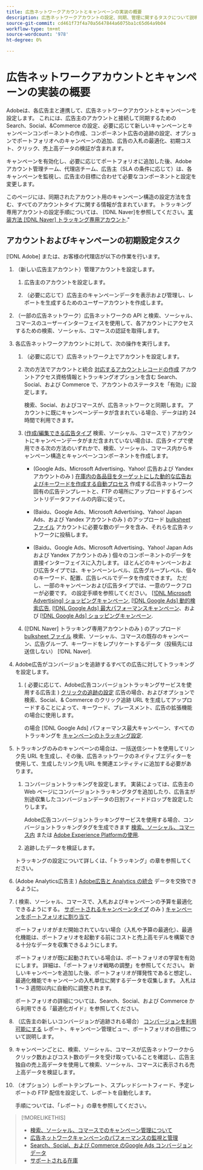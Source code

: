 ```yaml
---
title: 広告ネットワークアカウントとキャンペーンの実装の概要
description: 広告ネットワークアカウントの設定、同期、管理に関するタスクについて説明します。
source-git-commit: cd461f73f4a70a5647844a6075ba1c65d64a9b04
workflow-type: tm+mt
source-wordcount: '978'
ht-degree: 0%

---
```


# 広告ネットワークアカウントとキャンペーンの実装の概要

Adobeは、各広告主と連携して、広告ネットワークアカウントとキャンペーンを設定します。 これには、広告主のアカウントと接続して同期するための Search、Social、&amp;Commerce の設定、必要に応じて新しいキャンペーンとキャンペーンコンポーネントの作成、コンポーネント広告の追跡の設定、オプションでポートフォリオへのキャンペーンの追加、広告の入札の最適化、初期コスト、クリック、売上高データの検証が含まれます。

キャンペーンを有効化し、必要に応じてポートフォリオに追加した後、Adobeアカウント管理チーム、代理店チーム、広告主（SLA の条件に応じて）は、各キャンペーンを監視し、広告主の目標に合わせて必要なコンポーネントと設定を変更します。

このページには、同期されたアカウント用のキャンペーン構造の設定方法を含む、すべてのアカウントタイプに関する情報が含まれています。 トラッキング専用アカウントの設定手順については、 [!DNL Naver]を参照してください。[実装方法 [!DNL Naver] トラッキング専用アカウント](/help/search-social-commerce/campaign-management/naver-tracking-only-account-implement.md).&quot;

## アカウントおよびキャンペーンの初期設定タスク

[!DNL Adobe] または、お客様の代理店が以下の作業を行います。

1. （新しい広告主アカウント）管理アカウントを設定します。

   1. 広告主のアカウントを設定します。

   1. （必要に応じて）広告主のキャンペーンデータを表示および管理し、レポートを生成するためのユーザーアカウントを作成します。

1. （一部の広告ネットワーク）広告ネットワークの API と検索、ソーシャル、コマースのユーザーインターフェイスを使用して、各アカウントにアクセスするための検索、ソーシャル、コマースの認証を取得します。

1. 各広告ネットワークアカウントに対して、次の操作を実行します。

   1. （必要に応じて）広告ネットワーク上でアカウントを設定します。

   1. 次の方法でアカウントと統合 [対応するアカウントレコードの作成](/help/search-social-commerce/campaign-management/accounts/ad-network-account-manage.md#create-account) アカウントアクセス資格情報とトラッキングオプションを含む Search、Social、および Commerce で、アカウントのステータスを「有効」に設定します。

      検索、Social、およびコマースが、広告ネットワークと同期します。 アカウントに既にキャンペーンデータが含まれている場合、データは約 24 時間で利用できます。

   1. ([作成/編集できる広告タイプ](/help/search-social-commerce/introduction/supported-inventory.md) 検索、ソーシャル、コマースで ) アカウントにキャンペーンデータがまだ含まれていない場合は、広告タイプで使用できる次の方法のいずれかで、検索、ソーシャル、コマース内からキャンペーン構造とキャンペーンコンポーネントを作成します。

      * (Google Ads、Microsoft Advertising、Yahoo! 広告および Yandex アカウントのみ ) [在庫内の各品目をターゲットにした動的な広告およびキーワードを作成する自動プロセス](/help/search-social-commerce/campaign-management/inventory-feeds/inventory-feeds-about.md) 作成する広告ネットワーク固有の広告テンプレートと、FTP の場所にアップロードするインベントリデータファイルの内容に従って。

      * (Baidu、Google Ads、Microsoft Advertising、Yahoo! Japan Ads、および Yandex アカウントのみ ) のアップロード [bulksheet ファイル](/help/search-social-commerce/campaign-management/bulksheets/bulksheet-about.md) アカウントに必要な数のデータを含み、それらを広告ネットワークに投稿します。

      * (Baidu、Google Ads、Microsoft Advertising、Yahoo! Japan Ads および Yandex アカウントのみ ) 個々のコンポーネントのデータを直接インターフェイスに入力します。 ほとんどのキャンペーンおよび広告タイプでは、キャンペーンレベル、広告グループレベル、個々のキーワード、配置、広告レベルでデータを作成できます。
      ただし、一部のキャンペーンおよび広告タイプでは、一意のワークフローが必要です。 の設定手順を参照してください。 [[!DNL Microsoft Advertising] ショッピングキャンペーン](/help/search-social-commerce/campaign-management/special-campaign-types/microsoft-shopping-campaigns.md), [[!DNL Google Ads] 動的検索広告](/help/search-social-commerce/campaign-management/special-campaign-types/google-dynamic-search-ads.md), [[!DNL Google Ads] 最大パフォーマンスキャンペーン](/help/search-social-commerce/campaign-management/special-campaign-types/google-performance-max-campaigns.md)、および [[!DNL Google Ads] ショッピングキャンペーン](/help/search-social-commerce/campaign-management/special-campaign-types/google-shopping-campaigns.md).

   1. ([!DNL Naver] トラッキング専用アカウントのみ ) のアップロード [bulksheet ファイル](/help/search-social-commerce/campaign-management/bulksheets/bulksheet-about.md) 検索、ソーシャル、コマースの既存のキャンペーン、広告グループ、キーワードをレプリケートするデータ（投稿先には送信しない） [!DNL Naver].


1. Adobe広告がコンバージョンを追跡するすべての広告に対してトラッキングを設定します。

   1. ( 必要に応じて、Adobe広告コンバージョントラッキングサービスを使用する広告主 ) [クリックの追跡の設定](/help/search-social-commerce/tracking/click-tracking-ways-to-generate.md) 広告の場合、およびオプションで検索、Social、&amp; Commerce のクリック追跡 URL を生成してアップロードすることによって、キーワード、プレースメント、広告の拡張機能の場合に使用します。

      の場合 [!DNL Google Ads] パフォーマンス最大キャンペーン、すべてのトラッキングを [キャンペーンのトラッキング設定](/help/search-social-commerce/campaign-management/campaigns/campaign-settings-google.md).

1. トラッキングのみのキャンペーンの場合は、一括送信シートを使用してリンク先 URL を生成し、その後、広告ネットワークのネイティブエディターを使用して、生成したリンク先 URL を関連エンティティに追加する必要があります。

   1. コンバージョントラッキングを設定します。 実装によっては、広告主の Web ページにコンバージョントラッキングタグを追加したり、広告主が別途収集したコンバージョンデータの日別フィードドロップを設定したりします。

      Adobe広告コンバージョントラッキングサービスを使用する場合、コンバージョントラッキングタグを生成できます [検索、ソーシャル、コマース内](/help/search-social-commerce/tools/conversion-tag-generate.md) または [Adobe Experience Platformの使用](https://experienceleague.adobe.com/docs/experience-platform/destinations/catalog/advertising/adobe-advertising-cloud.html).

   1. 追跡したデータを検証します。

   トラッキングの設定について詳しくは、「トラッキング」の章を参照してください。

1. (Adobe Analytics広告主 ) [Adobe広告と Analytics の統合](https://experienceleague.adobe.com/docs/advertising/integrations/analytics/overview.html) データを交換できるように。

1. ( 検索、ソーシャル、コマースで、入札およびキャンペーンの予算を最適化できるようにする。 [サポートされるキャンペーンタイプ](/help/search-social-commerce/introduction/supported-inventory.md) のみ ) [キャンペーンをポートフォリオに割り当て](/help/search-social-commerce/campaign-management/campaign-assign-to-portfolio.md).

   ポートフォリオがまだ開始されていない場合（入札や予算の最適化）、最適化機能は、ポートフォリオを起動する前にコストと売上高モデルを構築できる十分なデータを収集できるようにします。

   ポートフォリオが既に起動されている場合は、ポートフォリオの学習を有効にします。 詳細は、「ポートフォリオ戦略の調整」を参照してください。 新しいキャンペーンを追加した後、ポートフォリオが揮発性であると想定し、最適化機能でキャンペーンの入札単位に関するデータを収集します。 入札は 1 ～ 3 週間以内に自動的に調整されます。

   ポートフォリオの詳細については、Search、Social、および Commerce から利用できる『最適化ガイド』を参照してください。<!-- verify convention for referencing Optimization Guide here -->

1. （広告主の新しいコンバージョンが追跡される場合） [コンバージョンを利用可能にする](/help/search-social-commerce/admin/transaction-properties/transaction-property-about.md) レポート、キャンペーン管理ビュー、ポートフォリオの目標について説明します。

1. キャンペーンごとに、検索、ソーシャル、コマースが広告ネットワークからクリック数およびコスト数のデータを受け取っていることを確認し、広告主独自の売上高データを使用して検索、ソーシャル、コマースに表示される売上高データを検証します。

1. （オプション）レポートテンプレート、スプレッドシートフィード、予定レポートの FTP 配信を設定して、レポートを自動化します。

   手順については、「レポート」の章を参照してください。

>[!MORELIKETHIS]
>
>* [検索、ソーシャル、コマースでのキャンペーン管理について](campaign-management-about.md)
>* [広告ネットワークキャンペーンのパフォーマンスの監視と管理](monitor-performance-campaigns.md)
>* [Search、Social、および Commerce のGoogle Ads コンバージョンデータ](google-conversion-data.md)
>* [サポートされる在庫](/help/search-social-commerce/introduction/supported-inventory.md)

